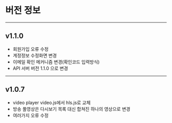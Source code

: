 # 버전 정보
---

## v1.1.0
+ 회원가입 오류 수정
+ 계정정보 수정화면 변경
+ 이메일 확인 메커니즘 변경(확인코드 입력방식)
+ API 서버 버전 1.1.0 으로 변경
---

## v1.0.7
+ video player video.js에서 hls.js로 교체
+ 방송 풀영상은 다시보기 목록 대신 합쳐진 하나의 영상으로 변경
+ 여러가지 오류 수정

